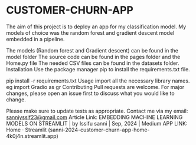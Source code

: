 #     CUSTOMER-CHURN-APP
The aim of this project is to deploy an app for my classification model. My models of choice was the random forest and gradient descent model embedded in a pipeline.

The models (Random forest and Gradient descent) can be found in the model folder The source code can be found in the pages folder and the Home.py file The needed CSV files can be found in the datasets folder. Installation Use the package manager pip to install the requirements.txt file.

pip install -r requirements.txt Usage import all the necessary library names. eg import Gradio as gr Contributing Pull requests are welcome. For major changes, please open an issue first to discuss what you would like to change.

Please make sure to update tests as appropriate. Contact me via my email: sanniyssif23@gmail.com  Article Link: EMBEDDING MACHINE LEARNING MODELS ON STREAMLIT | by Issifu sanni | Sep, 2024 | Medium
APP LINK: Home · Streamlit (sanni-2024-customer-churn-app-home-4k0j4n.streamlit.app)
